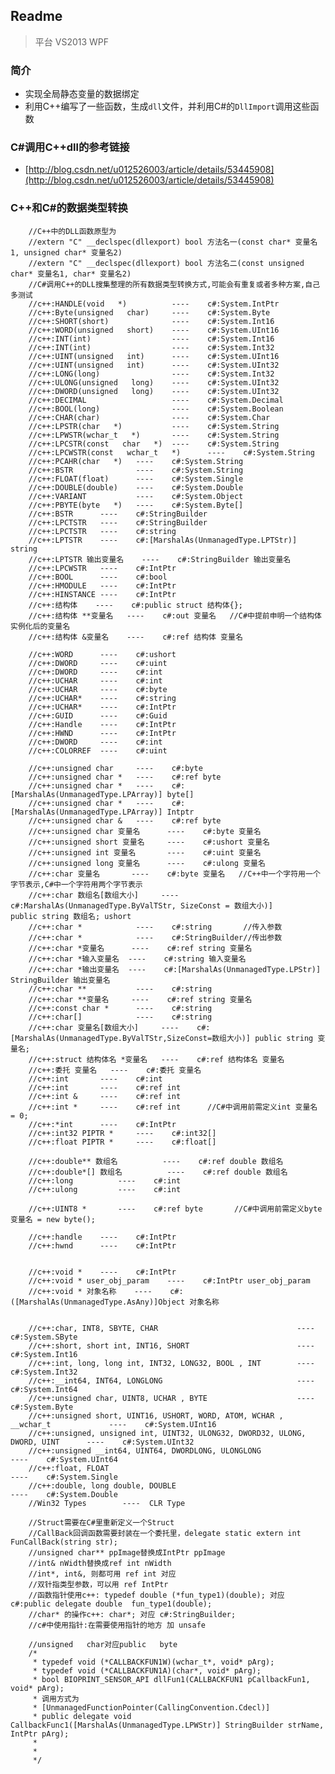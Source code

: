 ## Readme
> 平台
> VS2013 WPF
### 简介
* 实现全局静态变量的数据绑定
* 利用C++编写了一些函数，生成`dll`文件，并利用C#的`DllImport`调用这些函数

### C#调用C++dll的参考链接
* [http://blog.csdn.net/u012526003/article/details/53445908](http://blog.csdn.net/u012526003/article/details/53445908)
### C++和C#的数据类型转换

		//C++中的DLL函数原型为
	    //extern "C" __declspec(dllexport) bool 方法名一(const char* 变量名1, unsigned char* 变量名2)
	    //extern "C" __declspec(dllexport) bool 方法名二(const unsigned char* 变量名1, char* 变量名2)
	    //C#调用C++的DLL搜集整理的所有数据类型转换方式,可能会有重复或者多种方案,自己多测试
	    //c++:HANDLE(void   *)          ----    c#:System.IntPtr 
	    //c++:Byte(unsigned   char)     ----    c#:System.Byte 
	    //c++:SHORT(short)              ----    c#:System.Int16 
	    //c++:WORD(unsigned   short)    ----    c#:System.UInt16 
	    //c++:INT(int)                  ----    c#:System.Int16
	    //c++:INT(int)                  ----    c#:System.Int32 
	    //c++:UINT(unsigned   int)      ----    c#:System.UInt16
	    //c++:UINT(unsigned   int)      ----    c#:System.UInt32
	    //c++:LONG(long)                ----    c#:System.Int32 
	    //c++:ULONG(unsigned   long)    ----    c#:System.UInt32 
	    //c++:DWORD(unsigned   long)    ----    c#:System.UInt32 
	    //c++:DECIMAL                   ----    c#:System.Decimal 
	    //c++:BOOL(long)                ----    c#:System.Boolean 
	    //c++:CHAR(char)                ----    c#:System.Char 
	    //c++:LPSTR(char   *)           ----    c#:System.String 
	    //c++:LPWSTR(wchar_t   *)       ----    c#:System.String 
	    //c++:LPCSTR(const   char   *)  ----    c#:System.String 
	    //c++:LPCWSTR(const   wchar_t   *)      ----    c#:System.String 
	    //c++:PCAHR(char   *)   ----    c#:System.String 
	    //c++:BSTR              ----    c#:System.String 
	    //c++:FLOAT(float)      ----    c#:System.Single 
	    //c++:DOUBLE(double)    ----    c#:System.Double 
	    //c++:VARIANT           ----    c#:System.Object 
	    //c++:PBYTE(byte   *)   ----    c#:System.Byte[] 
	    //c++:BSTR      ----    c#:StringBuilder
	    //c++:LPCTSTR   ----    c#:StringBuilder
	    //c++:LPCTSTR   ----    c#:string
	    //c++:LPTSTR    ----    c#:[MarshalAs(UnmanagedType.LPTStr)] string 
	    //c++:LPTSTR 输出变量名    ----    c#:StringBuilder 输出变量名
	    //c++:LPCWSTR   ----    c#:IntPtr
	    //c++:BOOL      ----    c#:bool   
	    //c++:HMODULE   ----    c#:IntPtr    
	    //c++:HINSTANCE ----    c#:IntPtr 
	    //c++:结构体    ----    c#:public struct 结构体{}; 
	    //c++:结构体 **变量名   ----    c#:out 变量名   //C#中提前申明一个结构体实例化后的变量名
	    //c++:结构体 &变量名    ----    c#:ref 结构体 变量名

	    //c++:WORD      ----    c#:ushort
	    //c++:DWORD     ----    c#:uint
	    //c++:DWORD     ----    c#:int
	    //c++:UCHAR     ----    c#:int
	    //c++:UCHAR     ----    c#:byte
	    //c++:UCHAR*    ----    c#:string
	    //c++:UCHAR*    ----    c#:IntPtr
	    //c++:GUID      ----    c#:Guid
	    //c++:Handle    ----    c#:IntPtr
	    //c++:HWND      ----    c#:IntPtr
	    //c++:DWORD     ----    c#:int
	    //c++:COLORREF  ----    c#:uint

	    //c++:unsigned char     ----    c#:byte
	    //c++:unsigned char *   ----    c#:ref byte
	    //c++:unsigned char *   ----    c#:[MarshalAs(UnmanagedType.LPArray)] byte[]
	    //c++:unsigned char *   ----    c#:[MarshalAs(UnmanagedType.LPArray)] Intptr
	    //c++:unsigned char &   ----    c#:ref byte
	    //c++:unsigned char 变量名      ----    c#:byte 变量名
	    //c++:unsigned short 变量名     ----    c#:ushort 变量名
	    //c++:unsigned int 变量名       ----    c#:uint 变量名
	    //c++:unsigned long 变量名      ----    c#:ulong 变量名
	    //c++:char 变量名       ----    c#:byte 变量名   //C++中一个字符用一个字节表示,C#中一个字符用两个字节表示
	    //c++:char 数组名[数组大小]     ----    c#:MarshalAs(UnmanagedType.ByValTStr, SizeConst = 数组大小)]        public string 数组名; ushort
	    //c++:char *            ----    c#:string       //传入参数
	    //c++:char *            ----    c#:StringBuilder//传出参数
	    //c++:char *变量名      ----    c#:ref string 变量名
	    //c++:char *输入变量名  ----    c#:string 输入变量名
	    //c++:char *输出变量名  ----    c#:[MarshalAs(UnmanagedType.LPStr)] StringBuilder 输出变量名
	    //c++:char **           ----    c#:string
	    //c++:char **变量名     ----    c#:ref string 变量名
	    //c++:const char *      ----    c#:string
	    //c++:char[]            ----    c#:string
	    //c++:char 变量名[数组大小]     ----    c#:[MarshalAs(UnmanagedType.ByValTStr,SizeConst=数组大小)] public string 变量名; 
	    //c++:struct 结构体名 *变量名   ----    c#:ref 结构体名 变量名
	    //c++:委托 变量名   ----    c#:委托 变量名
	    //c++:int       ----    c#:int
	    //c++:int       ----    c#:ref int
	    //c++:int &     ----    c#:ref int
	    //c++:int *     ----    c#:ref int      //C#中调用前需定义int 变量名 = 0;
	    //c++:*int      ----    c#:IntPtr
	    //c++:int32 PIPTR *     ----    c#:int32[]
	    //c++:float PIPTR *     ----    c#:float[]

	    //c++:double** 数组名          ----    c#:ref double 数组名
	    //c++:double*[] 数组名          ----    c#:ref double 数组名
	    //c++:long          ----    c#:int
	    //c++:ulong         ----    c#:int

	    //c++:UINT8 *       ----    c#:ref byte       //C#中调用前需定义byte 变量名 = new byte();        

	    //c++:handle    ----    c#:IntPtr
	    //c++:hwnd      ----    c#:IntPtr


	    //c++:void *    ----    c#:IntPtr        
	    //c++:void * user_obj_param    ----    c#:IntPtr user_obj_param
	    //c++:void * 对象名称    ----    c#:([MarshalAs(UnmanagedType.AsAny)]Object 对象名称


	    //c++:char, INT8, SBYTE, CHAR                               ----    c#:System.SByte  
	    //c++:short, short int, INT16, SHORT                        ----    c#:System.Int16  
	    //c++:int, long, long int, INT32, LONG32, BOOL , INT        ----    c#:System.Int32  
	    //c++:__int64, INT64, LONGLONG                              ----    c#:System.Int64  
	    //c++:unsigned char, UINT8, UCHAR , BYTE                    ----    c#:System.Byte  
	    //c++:unsigned short, UINT16, USHORT, WORD, ATOM, WCHAR , __wchar_t             ----    c#:System.UInt16  
	    //c++:unsigned, unsigned int, UINT32, ULONG32, DWORD32, ULONG, DWORD, UINT      ----    c#:System.UInt32  
	    //c++:unsigned __int64, UINT64, DWORDLONG, ULONGLONG                            ----    c#:System.UInt64  
	    //c++:float, FLOAT                                                              ----    c#:System.Single  
	    //c++:double, long double, DOUBLE                                               ----    c#:System.Double  
	    //Win32 Types        ----  CLR Type  

	    //Struct需要在C#里重新定义一个Struct
	    //CallBack回调函数需要封装在一个委托里，delegate static extern int FunCallBack(string str);
	    //unsigned char** ppImage替换成IntPtr ppImage
	    //int& nWidth替换成ref int nWidth
	    //int*, int&, 则都可用 ref int 对应
	    //双针指类型参数，可以用 ref IntPtr
	    //函数指针使用c++: typedef double (*fun_type1)(double); 对应 c#:public delegate double  fun_type1(double);
	    //char* 的操作c++: char*; 对应 c#:StringBuilder;
	    //c#中使用指针:在需要使用指针的地方 加 unsafe

	    //unsigned   char对应public   byte
	    /*
	     * typedef void (*CALLBACKFUN1W)(wchar_t*, void* pArg);
	     * typedef void (*CALLBACKFUN1A)(char*, void* pArg);
	     * bool BIOPRINT_SENSOR_API dllFun1(CALLBACKFUN1 pCallbackFun1, void* pArg);
	     * 调用方式为
	     * [UnmanagedFunctionPointer(CallingConvention.Cdecl)]
	     * public delegate void CallbackFunc1([MarshalAs(UnmanagedType.LPWStr)] StringBuilder strName, IntPtr pArg);
	     * 
	     * 
	     */

